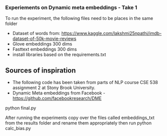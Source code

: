 ### Experiements on Dynamic meta embeddings - Take 1
To run the experiment, the following files need to be places in the same folder
- Dataset of words from: https://www.kaggle.com/lakshmi25npathi/imdb-dataset-of-50k-movie-reviews
- Glove embeddings 300 dims
- Fasttext embeddings 300 dims
- install libraries based on the requirements.txt

## Sources of inspiration
- The following code has been taken from parts of NLP course CSE 538 assignment 2 at Stony Brook University. 
- Dynamic Meta embeddings from Facebook -https://github.com/facebookresearch/DME 

python final.py

After running the experiments copy over the files called embeddings_txt from the results folder and rename them appropriately
then run python calc_bias.py
